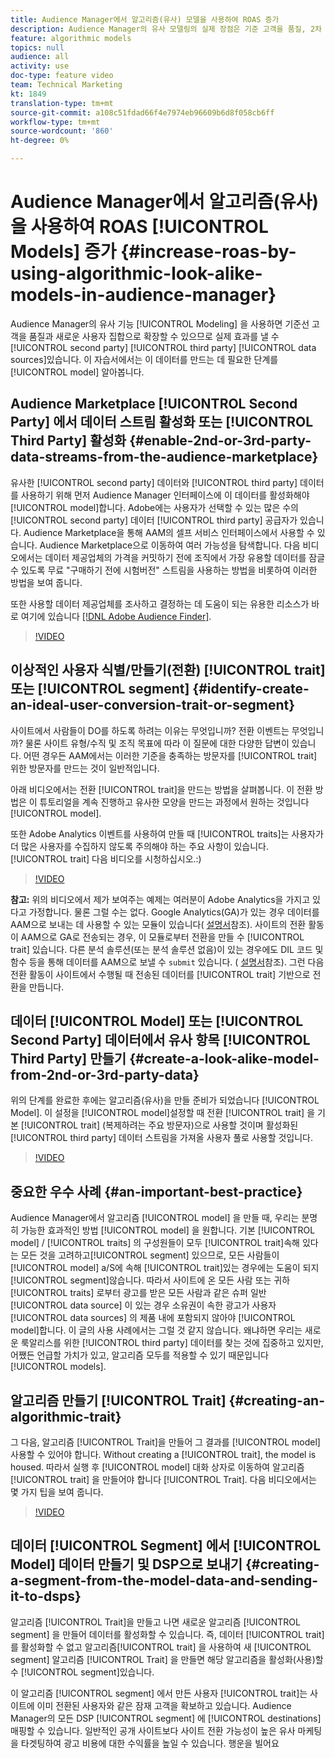 ```yaml
---
title: Audience Manager에서 알고리즘(유사) 모델을 사용하여 ROAS 증가
description: Audience Manager의 유사 모델링의 실제 장점은 기준 고객을 품질, 2차 및 3차 데이터 소스의 새로운 사용자 세트로 확대하여 보려는 경우 발생합니다. 이 자습서에서는 이 데이터에서 모델을 만드는 단계를 알아봅니다.
feature: algorithmic models
topics: null
audience: all
activity: use
doc-type: feature video
team: Technical Marketing
kt: 1849
translation-type: tm+mt
source-git-commit: a108c51fdad66f4e7974eb96609b6d8f058cb6ff
workflow-type: tm+mt
source-wordcount: '860'
ht-degree: 0%

---
```



# Audience Manager에서 알고리즘(유사)을 사용하여 ROAS [!UICONTROL Models] 증가 {#increase-roas-by-using-algorithmic-look-alike-models-in-audience-manager}

Audience Manager의 유사 기능 [!UICONTROL Modeling] 을 사용하면 기준선 고객을 품질과 새로운 사용자 집합으로 확장할 수 있으므로 실제 효과를 낼 수 [!UICONTROL second party] [!UICONTROL third party] [!UICONTROL data sources]있습니다. 이 자습서에서는 이 데이터를 만드는 데 필요한 단계를 [!UICONTROL model] 알아봅니다.

## Audience Marketplace [!UICONTROL Second Party] 에서 데이터 스트림 활성화 또는 [!UICONTROL Third Party] 활성화 {#enable-2nd-or-3rd-party-data-streams-from-the-audience-marketplace}

유사한 [!UICONTROL second party] 데이터와 [!UICONTROL third party] 데이터를 사용하기 위해 먼저 Audience Manager 인터페이스에 이 데이터를 활성화해야 [!UICONTROL model]합니다. Adobe에는 사용자가 선택할 수 있는 많은 수의 [!UICONTROL second party] 데이터 [!UICONTROL third party] 공급자가 있습니다. Audience Marketplace을 통해 AAM의 셀프 서비스 인터페이스에서 사용할 수 있습니다. Audience Marketplace으로 이동하여 여러 가능성을 탐색합니다. 다음 비디오에서는 데이터 제공업체의 가격을 커밋하기 전에 조직에서 가장 유용할 데이터를 잠글 수 있도록 무료 &quot;구매하기 전에 시험버전&quot; 스트림을 사용하는 방법을 비롯하여 이러한 방법을 보여 줍니다.

또한 사용할 데이터 제공업체를 조사하고 결정하는 데 도움이 되는 유용한 리소스가 바로 여기에 있습니다 [[!DNL Adobe Audience Finder]](https://www.adobe-audience-finder.com/).

>[!VIDEO](https://video.tv.adobe.com/v/25188/?quality=12)

## 이상적인 사용자 식별/만들기(전환) [!UICONTROL trait] 또는 [!UICONTROL segment] {#identify-create-an-ideal-user-conversion-trait-or-segment}

사이트에서 사람들이 DO를 하도록 하려는 이유는 무엇입니까? 전환 이벤트는 무엇입니까? 물론 사이트 유형/수직 및 조직 목표에 따라 이 질문에 대한 다양한 답변이 있습니다. 어떤 경우든 AAM에서는 이러한 기준을 충족하는 방문자를 [!UICONTROL trait] 위한 방문자를 만드는 것이 일반적입니다.

아래 비디오에서는 전환 [!UICONTROL trait]을 만드는 방법을 살펴봅니다. 이 전환 방법은 이 튜토리얼을 계속 진행하고 유사한 모양을 만드는 과정에서 원하는 것입니다 [!UICONTROL model].

또한 Adobe Analytics 이벤트를 사용하여 만들 때 [!UICONTROL traits]는 사용자가 더 많은 사용자를 수집하지 않도록 주의해야 하는 주요 사항이 있습니다. [!UICONTROL trait] 다음 비디오를 시청하십시오.:)

>[!VIDEO](https://video.tv.adobe.com/v/23431/?quality=12)

**참고:** 위의 비디오에서 제가 보여주는 예제는 여러분이 Adobe Analytics을 가지고 있다고 가정합니다. 물론 그럴 수는 없다. Google Analytics(GA)가 있는 경우 데이터를 AAM으로 보내는 데 사용할 수 있는 모듈이 있습니다( [설명서](https://marketing.adobe.com/resources/help/en_US/aam/dil-google-universal-analytics.html)참조). 사이트의 전환 활동이 AAM으로 GA로 전송되는 경우, 이 모듈로부터 전환을 만들 수 [!UICONTROL trait] 있습니다. 다른 분석 솔루션(또는 분석 솔루션 없음)이 있는 경우에도 DIL 코드 및 함수 등을 통해 데이터를 AAM으로 보낼 수 `submit` 있습니다. ( [설명서](https://marketing.adobe.com/resources/help/en_US/aam/c_dil.html)참조). 그런 다음 전환 활동이 사이트에서 수행될 때 전송된 데이터를 [!UICONTROL trait] 기반으로 전환을 만듭니다.

## 데이터 [!UICONTROL Model] 또는 [!UICONTROL Second Party] 데이터에서 유사 항목 [!UICONTROL Third Party] 만들기 {#create-a-look-alike-model-from-2nd-or-3rd-party-data}

위의 단계를 완료한 후에는 알고리즘(유사)을 만들 준비가 되었습니다 [!UICONTROL Model]. 이 설정을 [!UICONTROL model]설정할 때 전환 [!UICONTROL trait] 을 기본 [!UICONTROL trait] (복제하려는 주요 방문자)으로 사용할 것이며 활성화된 [!UICONTROL third party] 데이터 스트림을 가져올 사용자 풀로 사용할 것입니다.

>[!VIDEO](https://video.tv.adobe.com/v/25190/?quality-12)

## 중요한 우수 사례 {#an-important-best-practice}

Audience Manager에서 알고리즘 [!UICONTROL model] 을 만들 때, 우리는 분명히 가능한 효과적인 방법 [!UICONTROL model] 을 원합니다. 기본 [!UICONTROL model] / [!UICONTROL traits] 의 구성원들이 모두 [!UICONTROL trait]속해 있다는 모든 것을 고려하고[!UICONTROL segment] 있으므로, 모든 사람들이 [!UICONTROL model] a/S에 속해 [!UICONTROL trait]있는 경우에는 도움이 되지[!UICONTROL segment]않습니다. 따라서 사이트에 온 모든 사람 또는 귀하 [!UICONTROL traits] 로부터 광고를 받은 모든 사람과 같은 슈퍼 일반 [!UICONTROL data source] 이 있는 경우 소유권이 속한 광고가 사용자 [!UICONTROL data sources] 의 제품 내에 포함되지 않아야 [!UICONTROL model]합니다. 이 글의 사용 사례에서는 그럴 것 같지 않습니다. 왜냐하면 우리는 새로운 룩알리스를 위한 [!UICONTROL third party] 데이터를 찾는 것에 집중하고 있지만, 어쨌든 언급할 가치가 있고, 알고리즘 모두를 적용할 수 있기 때문입니다 [!UICONTROL models].

## 알고리즘 만들기 [!UICONTROL Trait] {#creating-an-algorithmic-trait}

그 다음, 알고리즘 [!UICONTROL Trait]을 만들어 그 결과를 [!UICONTROL model] 사용할 수 있어야 합니다. Without creating a [!UICONTROL trait], the model is housed. 따라서 실행 후 [!UICONTROL model] 대화 상자로 이동하여 알고리즘 [!UICONTROL trait] 을 만들어야 합니다 [!UICONTROL Trait]. 다음 비디오에서는 몇 가지 팁을 보여 줍니다.

>[!VIDEO](https://video.tv.adobe.com/v/25191/?quality=12)

## 데이터 [!UICONTROL Segment] 에서 [!UICONTROL Model] 데이터 만들기 및 DSP으로 보내기 {#creating-a-segment-from-the-model-data-and-sending-it-to-dsps}

알고리즘 [!UICONTROL Trait]을 만들고 나면 새로운 알고리즘 [!UICONTROL segment] 을 만들어 데이터를 활성화할 수 있습니다. 즉, 데이터 [!UICONTROL trait]를 활성화할 수 없고 알고리즘[!UICONTROL trait] 을 사용하여 새 [!UICONTROL segment] 알고리즘 [!UICONTROL Trait] 을 만들면 해당 알고리즘을 활성화(사용)할 수 [!UICONTROL segment]있습니다.

이 알고리즘 [!UICONTROL segment] 에서 만든 사용자 [!UICONTROL trait]는 사이트에 이미 전환된 사용자와 같은 잠재 고객을 확보하고 있습니다. Audience Manager의 모든 DSP [!UICONTROL segment] 에 [!UICONTROL destinations] 매핑할 수 있습니다. 일반적인 공개 사이트보다 사이트 전환 가능성이 높은 유사 마케팅을 타겟팅하여 광고 비용에 대한 수익률을 높일 수 있습니다. 행운을 빌어요
